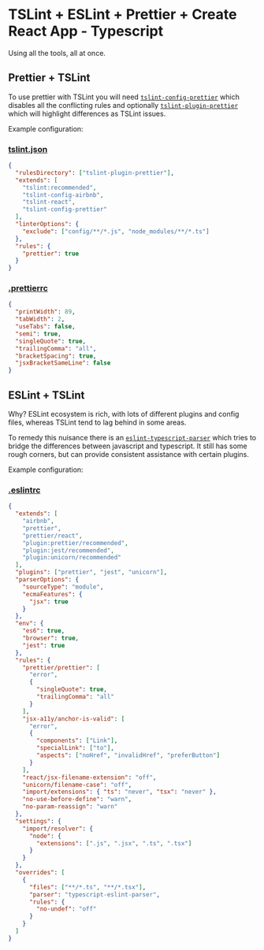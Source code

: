 # TSLint + ESLint + Prettier + Create React App - Typescript

Using all the tools, all at once.

## Prettier + TSLint

To use prettier with TSLint you will need [`tslint-config-prettier`](https://github.com/alexjoverm/tslint-config-prettier) which disables all the conflicting rules and optionally [`tslint-plugin-prettier`](https://github.com/ikatyang/tslint-plugin-prettier) which will highlight differences as TSLint issues.

Example configuration:

### [tslint.json](https://github.com/azdanov/tslint-eslint-crats/blob/master/tslint.json)

```json
{
  "rulesDirectory": ["tslint-plugin-prettier"],
  "extends": [
    "tslint:recommended",
    "tslint-config-airbnb",
    "tslint-react",
    "tslint-config-prettier"
  ],
  "linterOptions": {
    "exclude": ["config/**/*.js", "node_modules/**/*.ts"]
  },
  "rules": {
    "prettier": true
  }
}
```

### [.prettierrc](https://github.com/azdanov/tslint-eslint-crats/blob/master/.prettierrc)

```json
{
  "printWidth": 89,
  "tabWidth": 2,
  "useTabs": false,
  "semi": true,
  "singleQuote": true,
  "trailingComma": "all",
  "bracketSpacing": true,
  "jsxBracketSameLine": false
}
```

## ESLint + TSLint

Why? ESLint ecosystem is rich, with lots of different plugins and config files, whereas TSLint tend to lag behind in some areas.

To remedy this nuisance there is an [`eslint-typescript-parser`](https://github.com/eslint/typescript-eslint-parser) which tries to bridge the differences between javascript and typescript. It still has some rough corners, but can provide consistent assistance with certain plugins.

Example configuration:

### [.eslintrc](https://github.com/azdanov/tslint-eslint-crats/blob/master/.eslintrc)

```json
{
  "extends": [
    "airbnb",
    "prettier",
    "prettier/react",
    "plugin:prettier/recommended",
    "plugin:jest/recommended",
    "plugin:unicorn/recommended"
  ],
  "plugins": ["prettier", "jest", "unicorn"],
  "parserOptions": {
    "sourceType": "module",
    "ecmaFeatures": {
      "jsx": true
    }
  },
  "env": {
    "es6": true,
    "browser": true,
    "jest": true
  },
  "rules": {
    "prettier/prettier": [
      "error",
      {
        "singleQuote": true,
        "trailingComma": "all"
      }
    ],
    "jsx-a11y/anchor-is-valid": [
      "error",
      {
        "components": ["Link"],
        "specialLink": ["to"],
        "aspects": ["noHref", "invalidHref", "preferButton"]
      }
    ],
    "react/jsx-filename-extension": "off",
    "unicorn/filename-case": "off",
    "import/extensions": { "ts": "never", "tsx": "never" },
    "no-use-before-define": "warn",
    "no-param-reassign": "warn"
  },
  "settings": {
    "import/resolver": {
      "node": {
        "extensions": [".js", ".jsx", ".ts", ".tsx"]
      }
    }
  },
  "overrides": [
    {
      "files": ["**/*.ts", "**/*.tsx"],
      "parser": "typescript-eslint-parser",
      "rules": {
        "no-undef": "off"
      }
    }
  ]
}
```